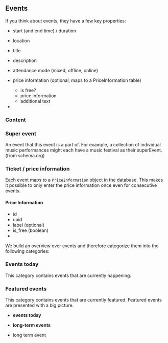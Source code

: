 ## Events

If you think about events, they have a few key properties:

- start (and end time) / duration
- location
- title
- description

- attendance mode (mixed, offline, online)
- price information (optional, maps to a PriceInformation table)
  - is free?
  - price information
  - additional text 
- 

### Content


### Super event
An event that this event is a part of. 
For example, a collection of individual music performances might each have a music festival as their superEvent.
(from schema.org)

### Ticket / price information
Each event maps to a `PriceInformation` object in the database.
This makes it possible to only enter the price information once even for consecutive events. 

#### Price Information
- id
- uuid
- label (optional)
- is_free (boolean)
- 



We build an overview over events and therefore categorize them into the following categories:

### Events today
This category contains events that are currently happening.

### Featured events
This category contains events that are currently featured.
Featured events are presented with a big picture.


- **events today**
- **long-term events**

- long term event
